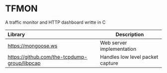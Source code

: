 # TFMON
 A traffic monitor and HTTP dashboard writte in C
 
| Library                                       | Description                     |
|:----------------------------------------------|---------------------------------|
| https://mongoose.ws                          | Web server implementation        |
| https://github.com/the-tcpdump-group/libpcap | Handles low level packet capture |
